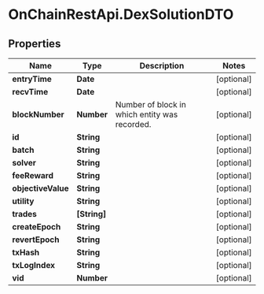 # OnChainRestApi.DexSolutionDTO

## Properties

Name | Type | Description | Notes
------------ | ------------- | ------------- | -------------
**entryTime** | **Date** |  | [optional] 
**recvTime** | **Date** |  | [optional] 
**blockNumber** | **Number** | Number of block in which entity was recorded. | [optional] 
**id** | **String** |  | [optional] 
**batch** | **String** |  | [optional] 
**solver** | **String** |  | [optional] 
**feeReward** | **String** |  | [optional] 
**objectiveValue** | **String** |  | [optional] 
**utility** | **String** |  | [optional] 
**trades** | **[String]** |  | [optional] 
**createEpoch** | **String** |  | [optional] 
**revertEpoch** | **String** |  | [optional] 
**txHash** | **String** |  | [optional] 
**txLogIndex** | **String** |  | [optional] 
**vid** | **Number** |  | [optional] 


